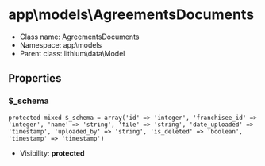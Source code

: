 app\models\AgreementsDocuments
===============






* Class name: AgreementsDocuments
* Namespace: app\models
* Parent class: lithium\data\Model





Properties
----------


### $_schema

    protected mixed $_schema = array('id' => 'integer', 'franchisee_id' => 'integer', 'name' => 'string', 'file' => 'string', 'date_uploaded' => 'timestamp', 'uploaded_by' => 'string', 'is_deleted' => 'boolean', 'timestamp' => 'timestamp')





* Visibility: **protected**



